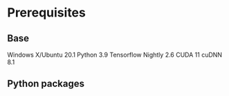 # Prerequisites

## Base

Windows X/Ubuntu 20.1
Python 3.9
Tensorflow Nightly 2.6
CUDA 11
cuDNN 8.1

## Python packages
